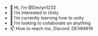 - 👋 Hi, I’m @Devlyn1232
- 👀 I’m interested in Unity
- 🌱 I’m currently learning how to unity
- 💞️ I’m looking to collaborate on anything
- 📫 How to reach me, Discord: DEV#4619

<!---
Devlyn1232/Devlyn1232 is a ✨ special ✨ repository because its `README.md` (this file) appears on your GitHub profile.
You can click the Preview link to take a look at your changes.
--->
